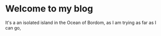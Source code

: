 # Welcome to my blog

It's a an isolated island in the Ocean of Bordom, as I am trying as far as I can go,
